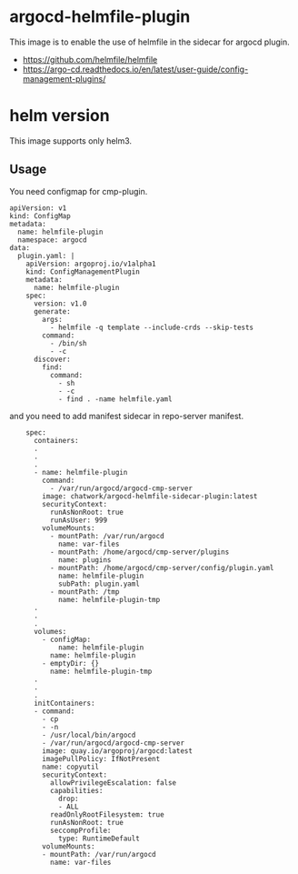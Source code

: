 # argocd-helmfile-plugin

This image is to enable the use of helmfile in the sidecar for argocd plugin.

- https://github.com/helmfile/helmfile
- https://argo-cd.readthedocs.io/en/latest/user-guide/config-management-plugins/

# helm version

This image supports only helm3.

## Usage

You need configmap for cmp-plugin.

```
apiVersion: v1
kind: ConfigMap
metadata:
  name: helmfile-plugin
  namespace: argocd
data:
  plugin.yaml: |
    apiVersion: argoproj.io/v1alpha1
    kind: ConfigManagementPlugin
    metadata:
      name: helmfile-plugin
    spec:
      version: v1.0
      generate:
        args:
          - helmfile -q template --include-crds --skip-tests
        command:
          - /bin/sh
          - -c
      discover:
        find:
          command:
            - sh
            - -c
            - find . -name helmfile.yaml
```

and you need to add manifest sidecar in repo-server manifest.

```
    spec:
      containers:
      .
      .
      .
      - name: helmfile-plugin
        command:
          - /var/run/argocd/argocd-cmp-server
        image: chatwork/argocd-helmfile-sidecar-plugin:latest
        securityContext:
          runAsNonRoot: true
          runAsUser: 999
        volumeMounts:
          - mountPath: /var/run/argocd
            name: var-files
          - mountPath: /home/argocd/cmp-server/plugins
            name: plugins
          - mountPath: /home/argocd/cmp-server/config/plugin.yaml
            name: helmfile-plugin
            subPath: plugin.yaml
          - mountPath: /tmp
            name: helmfile-plugin-tmp
      .
      .
      .
      volumes:
        - configMap:
            name: helmfile-plugin
          name: helmfile-plugin
        - emptyDir: {}
          name: helmfile-plugin-tmp
      .
      .
      .
      initContainers:
      - command:
        - cp
        - -n
        - /usr/local/bin/argocd
        - /var/run/argocd/argocd-cmp-server
        image: quay.io/argoproj/argocd:latest
        imagePullPolicy: IfNotPresent
        name: copyutil
        securityContext:
          allowPrivilegeEscalation: false
          capabilities:
            drop:
            - ALL
          readOnlyRootFilesystem: true
          runAsNonRoot: true
          seccompProfile:
            type: RuntimeDefault
        volumeMounts:
        - mountPath: /var/run/argocd
          name: var-files
```
